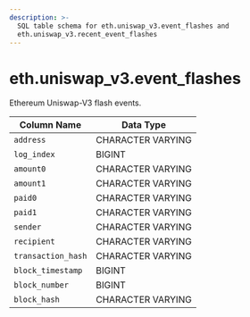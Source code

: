 ```yaml
---
description: >-
  SQL table schema for eth.uniswap_v3.event_flashes and
  eth.uniswap_v3.recent_event_flashes
---
```


# eth.uniswap\_v3.event\_flashes

Ethereum Uniswap-V3 flash events.

| Column Name        | Data Type         |
| ------------------ | ----------------- |
| `address`          | CHARACTER VARYING |
| `log_index`        | BIGINT            |
| `amount0`          | CHARACTER VARYING |
| `amount1`          | CHARACTER VARYING |
| `paid0`            | CHARACTER VARYING |
| `paid1`            | CHARACTER VARYING |
| `sender`           | CHARACTER VARYING |
| `recipient`        | CHARACTER VARYING |
| `transaction_hash` | CHARACTER VARYING |
| `block_timestamp`  | BIGINT            |
| `block_number`     | BIGINT            |
| `block_hash`       | CHARACTER VARYING |
